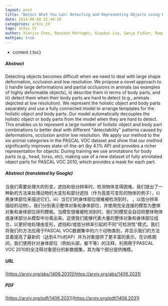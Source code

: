 ```yaml
---
layout: post
title: "Detect What You Can: Detecting and Representing Objects using Holistic Models and Body Parts"
date: 2014-06-08 21:44:18
categories: arXiv_CV
tags: arXiv_CV
author: Xianjie Chen, Roozbeh Mottaghi, Xiaobai Liu, Sanja Fidler, Raquel Urtasun, Alan Yuille
mathjax: true
---
```


* content
{:toc}

##### Abstract
Detecting objects becomes difficult when we need to deal with large shape deformation, occlusion and low resolution. We propose a novel approach to i) handle large deformations and partial occlusions in animals (as examples of highly deformable objects), ii) describe them in terms of body parts, and iii) detect them when their body parts are hard to detect (e.g., animals depicted at low resolution). We represent the holistic object and body parts separately and use a fully connected model to arrange templates for the holistic object and body parts. Our model automatically decouples the holistic object or body parts from the model when they are hard to detect. This enables us to represent a large number of holistic object and body part combinations to better deal with different "detectability" patterns caused by deformations, occlusion and/or low resolution. We apply our method to the six animal categories in the PASCAL VOC dataset and show that our method significantly improves state-of-the-art (by 4.1% AP) and provides a richer representation for objects. During training we use annotations for body parts (e.g., head, torso, etc), making use of a new dataset of fully annotated object parts for PASCAL VOC 2010, which provides a mask for each part.

##### Abstract (translated by Google)
当我们需要处理大的形变，遮挡和低分辨率时，检测物体变得困难。我们提出了一种新的方法来处理动物的大变形和部分遮挡（作为高度可变形的物体的例子），ii）用身体部位来描述它们，iii）当它们的身体部位很难被检测到时， ，以低分辨率描绘的动物）。我们分别表示整体对象和身体部位，并使用完全连接的模型为整体对象和身体部位排列模板。当模型很难被检测到时，我们的模型会自动将整体物体或身体部分从模型中分离出来。这使我们能够代表大量的整体对象和身体部位组合，以更好地处理由变形，遮挡和/或低分辨率引起的不同“可检测性”模式。我们将我们的方法应用于PASCAL VOC数据集中的六个动物类别，并显示我们的方法显着提高了最新的（达到4.1％的AP）并为对象提供了更丰富的表示。在训练期间，我们使用针对身体部位（例如头部，躯干等）的注释，利用用于PASCAL VOC 2010的全注释对象部分的新数据集，其为每个部分提供掩模。

##### URL
[https://arxiv.org/abs/1406.2031](https://arxiv.org/abs/1406.2031)

##### PDF
[https://arxiv.org/pdf/1406.2031](https://arxiv.org/pdf/1406.2031)

